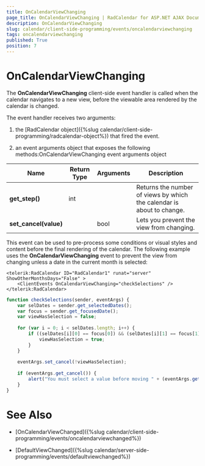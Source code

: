 ```yaml
---
title: OnCalendarViewChanging
page_title: OnCalendarViewChanging | RadCalendar for ASP.NET AJAX Documentation
description: OnCalendarViewChanging
slug: calendar/client-side-programming/events/oncalendarviewchanging
tags: oncalendarviewchanging
published: True
position: 7
---
```


# OnCalendarViewChanging



The **OnCalendarViewChanging** client-side event handler is called when the calendar navigates to a new view, before the viewable area rendered by the calendar is changed.


The event handler receives two arguments:

1. the [RadCalendar object]({%slug calendar/client-side-programming/radcalendar-object%}) that fired the event.

1. an event arguments object that exposes the following methods:OnCalendarViewChanging event arguments object


| Name | Return Type | Arguments | Description |
| ------ | ------ | ------ | ------ |
| **get_step()** |int||Returns the number of views by which the calendar is about to change.|
| **set_cancel(value)** ||bool|Lets you prevent the view from changing.|

This event can be used to pre-process some conditions or visual styles and content before the final rendering of the calendar. The following example uses the **OnCalendarViewChanging** event to prevent the view from changing unless a date in the current month is selected:

````ASPNET
<telerik:RadCalendar ID="RadCalendar1" runat="server" ShowOtherMonthsDays="False" >
	<ClientEvents OnCalendarViewChanging="checkSelections" />
</telerik:RadCalendar>
````
````JavaScript
function checkSelections(sender, eventArgs) {
    var selDates = sender.get_selectedDates();
    var focus = sender.get_focusedDate();
    var viewHasSelection = false;
	
    for (var i = 0; i < selDates.length; i++) {
        if ((selDates[i][0] == focus[0]) && (selDates[i][1] == focus[1])) {
			viewHasSelection = true;
		}
    }
	
    eventArgs.set_cancel(!viewHasSelection);
	
    if (eventArgs.get_cancel()) {
    	alert("You must select a value before moving " + (eventArgs.get_step() > 0 ? "forward " : "back ") + "to another month.");
	}
}
````



# See Also

 * [OnCalendarViewChanged]({%slug calendar/client-side-programming/events/oncalendarviewchanged%})

 * [DefaultViewChanged]({%slug calendar/server-side-programming/events/defaultviewchanged%})
